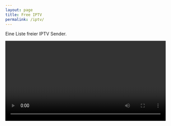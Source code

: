 ```yaml
---
layout: page
title: Free IPTV
permalink: /iptv/
---
```


Eine Liste freier IPTV Sender.

<div>
<video width="100%" id="player" controls></video>

<script src="{{ site.url }}/assets/hls.js" type="text/javascript"></script>
<script>
var videourl = 'https://vs-live-exxpress.sf.apa.at/exxpress-live1/exxpress.smil/playlist.m3u8';
function loadVideo() {
      var video = document.getElementById('player');
      if (Hls.isSupported()) {
        var hls = new Hls({
          debug: true,
        });
        hls.loadSource(videourl);
        hls.attachMedia(video);
        hls.on(Hls.Events.MEDIA_ATTACHED, function () {
          video.muted = false;
          video.play();
        });
      }
      // hls.js is not supported on platforms that do not have Media Source Extensions (MSE) enabled.
      // When the browser has built-in HLS support (check using `canPlayType`), we can provide an HLS manifest (i.e. .m3u8 URL) directly to the video element throught the `src` property.
      // This is using the built-in support of the plain video element, without using hls.js.
      else if (video.canPlayType('application/vnd.apple.mpegurl')) {
        video.src = videourl;
        video.addEventListener('canplay', function () {
          video.play();
        });
      }
}

setTimeout(loadVideo, 1000);
    </script>
